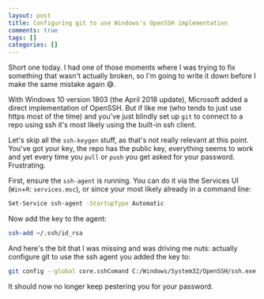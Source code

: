 ```yaml
---
layout: post
title: Configuring git to use Windows's OpenSSH implementation
comments: true
tags: []
categories: []
---
```


Short one today. I had one of those moments where I was trying to fix something that wasn't actually broken, so I'm going to write it down before I make the same mistake again 😅.

With Windows 10 version 1803 (the April 2018 update), Microsoft added a direct implementation of OpenSSH.<!--more--> But if like me (who tends to just use https most of the time) and you've just blindly set up `git` to connect to a repo using ssh it's most likely using the built-in ssh client.

Let's skip all the `ssh-keygen` stuff, as that's not really relevant at this point. You've got your key, the repo has the public key, everything seems to work and yet every time you `pull` or `push` you get asked for your password. Frustrating.

First, ensure the `ssh-agent` is running. You can do it via the Services UI (`Win`+`R`: `services.msc`), or since your most likely already in a command line:

```bash
Set-Service ssh-agent -StartupType Automatic
```

Now add the key to the agent:

```bash
ssh-add ~/.ssh/id_rsa
```

And here's the bit that I was missing and was driving me nuts: actually configure git to use the ssh agent you added the key to:

```bash
git config --global core.sshComand C:/Windows/System32/OpenSSH/ssh.exe
```

It should now no longer keep pestering you for your password.
